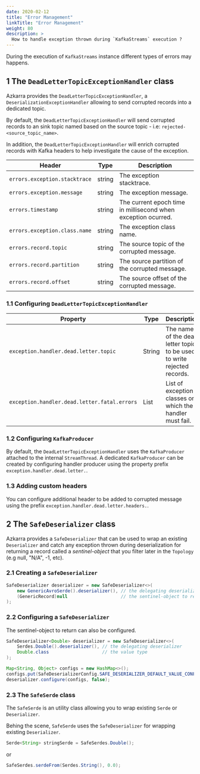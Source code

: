 ```yaml
---
date: 2020-02-12
title: "Error Management"
linkTitle: "Error Management"
weight: 80
description: >
  How to handle exception thrown during `KafkaStreams` execution ?
---
```


During the execution of `KafkaStreams` instance different types of errors may happens.

## 1 The `DeadLetterTopicExceptionHandler` class

Azkarra provides the `DeadLetterTopicExceptionHandler`, a `DeserializationExceptionHandler` allowing to send corrupted records into a dedicated topic. 

By default, the `DeadLetterTopicExceptionHandler` will send corrupted records to an sink topic named based on the source topic - i.e: `rejected-<source_topic_name>`.

In addition, the `DeadLetterTopicExceptionHandler` will enrich corrupted records with Kafka headers to help investigate the cause of the exception.

| Header                            | Type   | Description                                                  |
|---------------------------------- |--------|--------------------------------------------------------------|
|  `errors.exception.stacktrace`    | string | The exception stacktrace.                                    |     
|  `errors.exception.message`       | string | The exception message.                                       |
|  `errors.timestamp`               | string | The current epoch time in millisecond when exception ocurred.|       
|  `errors.exception.class.name`    | string | The exception class name.                                    |
|  `errors.record.topic`            | string | The source topic of the corrupted message.                   |
|  `errors.record.partition`        | string | The source partition of the corrupted message.               |
|  `errors.record.offset`           | string | The source offset of the corrupted message.                  |

### 1.1 Configuring `DeadLetterTopicExceptionHandler`

| Property                              | Type       | Description                                                                    |
|---------------------------------------|------------|--------------------------------------------------------------------------------|
|  `exception.handler.dead.letter.topic`        | String     | The name of the dead letter topic to be used to write rejected records.|     
|  `exception.handler.dead.letter.fatal.errors` | List       |List of exception classes on which the handler must fail.               |

### 1.2 Configuring `KafkaProducer`

By default, the `DeadLetterTopicExceptionHandler` uses the `KafkaProducer` attached to the internal `StreamThread`.
A dedicated `KafkaProducer` can be created by configuring handler producer using the property prefix `exception.handler.dead.letter.`.

### 1.3 Adding custom headers

You can configure additional header to be added to corrupted message using the prefix `exception.handler.dead.letter.headers.`.


## 2 The `SafeDeserializer` class

Azkarra provides a `SafeDeserializer` that can be used to wrap an existing `Deserializer` and catch any exception thrown during deserialization for returning a record called a *sentinel-object* that you filter later in the `Topology` (e.g null, "N/A", -1, etc).

### 2.1 Creating a `SafeDeserializer`

```java
SafeDeserializer deserializer = new SafeDeserializer<>(
    new GenericAvroSerde().deserializer(), // the delegating deserializer
    (GenericRecord)null     			   // the sentinel-object to return when an exception is catch
);
```

### 2.2 Configuring a `SafeDeserializer`

The sentinel-object to return can also be configured.

```java
SafeDeserializer<Double> deserializer = new SafeDeserializer<>(
    Serdes.Double().deserializer(), // the delegating deserializer
    Double.class    		        // the value type
);

Map<String, Object> configs = new HashMap<>();
configs.put(SafeDeserializerConfig.SAFE_DESERIALIZER_DEFAULT_VALUE_CONFIG, 0.0);
deserializer.configure(configs, false);
```

### 2.3 The `SafeSerde` class

The `SafeSerde` is an utility class allowing you to wrap existing `Serde` or `Deserializer`.

Behing the scene, `SafeSerde` uses the `SafeDeserializer` for wrapping existing `Deserializer`.

```java
Serde<String> stringSerde = SafeSerdes.Double();  
```

or 

```java
SafeSerdes.serdeFrom(Serdes.String(), 0.0);
```

